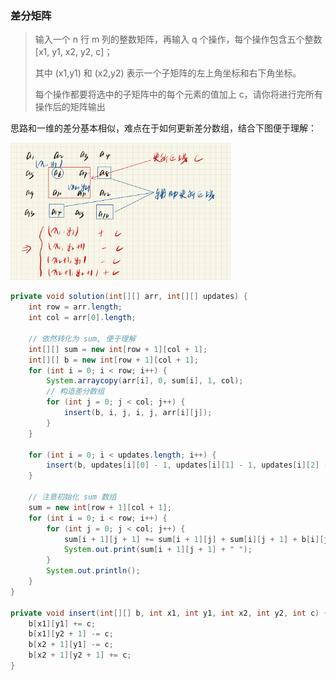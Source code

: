 ### 差分矩阵

>输入一个 n 行 m 列的整数矩阵，再输入 q 个操作，每个操作包含五个整数 [x1, y1, x2, y2, c]；
>
>其中 (x1,y1) 和 (x2,y2) 表示一个子矩阵的左上角坐标和右下角坐标。
>
>每个操作都要将选中的子矩阵中的每个元素的值加上 c，请你将进行完所有操作后的矩阵输出

思路和一维的差分基本相似，难点在于如何更新差分数组，结合下图便于理解：

 <img src="https://raw.githubusercontent.com/Eminem-x/Learning/main/AcWing/pic/Part1/二维差分.png" alt="system call" style="max-width: 70%">

```java
private void solution(int[][] arr, int[][] updates) {
    int row = arr.length;
    int col = arr[0].length;
    
    // 依然转化为 sum, 便于理解
    int[][] sum = new int[row + 1][col + 1]; 
    int[][] b = new int[row + 1][col + 1]; 
    for (int i = 0; i < row; i++) {
        System.arraycopy(arr[i], 0, sum[i], 1, col);
        // 构造差分数组
        for (int j = 0; j < col; j++) {
            insert(b, i, j, i, j, arr[i][j]);
        }
    }
    
    for (int i = 0; i < updates.length; i++) {
        insert(b, updates[i][0] - 1, updates[i][1] - 1, updates[i][2] - 1, updates[i][3] - 1, updates[i][4]);
    }
    
    // 注意初始化 sum 数组
    sum = new int[row + 1][col + 1];
    for (int i = 0; i < row; i++) {
        for (int j = 0; j < col; j++) {
            sum[i + 1][j + 1] += sum[i + 1][j] + sum[i][j + 1] + b[i][j] - sum[i][j];
            System.out.print(sum[i + 1][j + 1] + " ");
        }
        System.out.println();
    }
}

private void insert(int[][] b, int x1, int y1, int x2, int y2, int c) {
    b[x1][y1] += c;
    b[x1][y2 + 1] -= c;
    b[x2 + 1][y1] -= c;
    b[x2 + 1][y2 + 1] += c;
}
```

